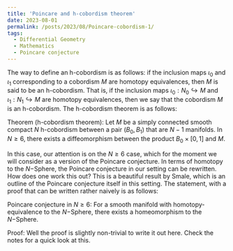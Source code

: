 ```yaml
---
title: 'Poincare and h-cobordism theorem'
date: 2023-08-01
permalink: /posts/2023/08/Poincare-cobordism-1/
tags:
  - Differential Geometry
  - Mathematics
  - Poincare conjecture
---
```


The way to define an h-cobordism is as follows: if the inclusion maps $\iota_{0}$ and $\iota_{1}$ corresponding to a cobordism $M$ are homotopy equivalences, then $M$ is said to be an h-cobordism. That is, if the inclusion maps $\iota_{0}:N_{0}\hookrightarrow M$ and $\iota_{1}: N_{1}\hookrightarrow M$ are homotopy equivalences, then we say that the cobordism $M$ is an h-cobordism. The h-cobordism theorem is as follows:

Theorem (h-cobordism theorem): Let $M$ be a simply connected smooth compact $N$ h-cobordism between a pair $(B_{0}, B_{1})$ that are $N-1$ manifolds. In $N\geq 6$, there exists a diffeomorphism between the product $B_{0}\times [0, 1]$ and $M$. 

In this case, our attention is on the $N\geq 6$ case, which for the moment we will consider as a version of the Poincare conjecture. In terms of homotopy to the $N-$Sphere, the Poincare conjecture in our setting can be rewritten. How does one work this out? This is a beautiful result by Smale, which is an outline of the Poincare conjecture itself in this setting. The statement, with a proof that can be written rather naively is as follows:

Poincare conjecture in $N\geq 6$: For a smooth manifold with homotopy-equivalence to the $N-$Sphere, there exists a homeomorphism to the $N-$Sphere. 

Proof: Well the proof is slightly non-trivial to write it out here. Check the notes for a quick look at this. 
